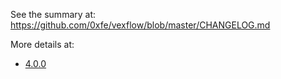 See the summary at: https://github.com/0xfe/vexflow/blob/master/CHANGELOG.md

More details at:

-   [4.0.0](./ChangeLog_4_0_0)
